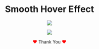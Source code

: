 <h1 align="center">Smooth Hover Effect</h1>

<p align="center">
<img  src="https://user-images.githubusercontent.com/80118217/225711623-e30737c2-5198-4680-9829-69aeeb2e6c61.JPG">
</p>

<p align="center">
<img  src="https://user-images.githubusercontent.com/80118217/228011863-de4a5369-9795-47ea-b675-13a475eb0a81.png">
</p>


<p align="center"><span style="color: red;">&hearts;</span> Thank You <span style="color: red;">&hearts;</span></p>

